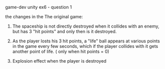 game-dev unity ex6 - question 1

the changes in the The original game:

1. The spaceship is not directly destroyed when it collides with an enemy, but has 3 "hit points" and only then is it destroyed.

2. As the player losts his 3 hit points, a "life" ball appears at various points in the game every few seconds, which if the player collides with it gets another point of life. ( only when hit points = 0)

3. Explosion effect when the player is destroyed


